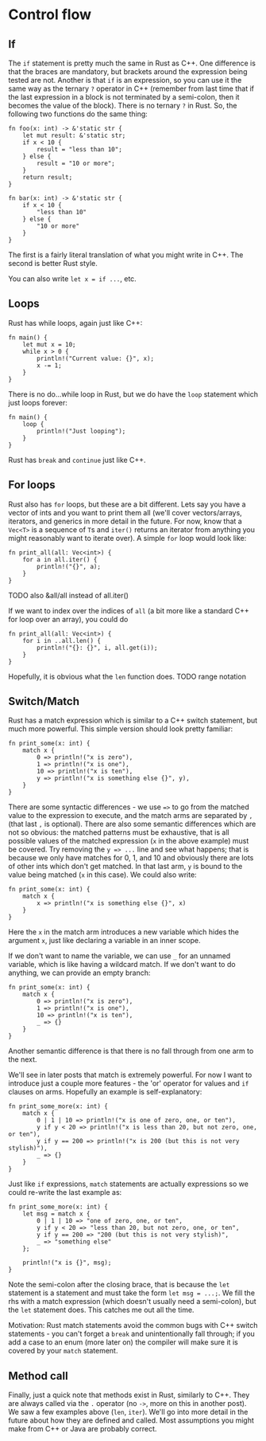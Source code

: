 # Control flow

## If

The `if` statement is pretty much the same in Rust as C++. One difference is
that the braces are mandatory, but brackets around the expression being tested
are not. Another is that `if` is an expression, so you can use it the same way
as the ternary `?` operator in C++ (remember from last time that if the last
expression in a block is not terminated by a semi-colon, then it becomes the
value of the block). There is no ternary `?` in Rust. So, the following two
functions do the same thing:

```
fn foo(x: int) -> &'static str {
    let mut result: &'static str;
    if x < 10 {
        result = "less than 10";
    } else {
        result = "10 or more";
    }
    return result;
}

fn bar(x: int) -> &'static str {
    if x < 10 {
        "less than 10"
    } else {
        "10 or more"
    }
}
```

The first is a fairly literal translation of what you might write in C++. The
second is better Rust style.

You can also write `let x = if ...`, etc.


## Loops

Rust has while loops, again just like C++:

```
fn main() {
    let mut x = 10;
    while x > 0 {
        println!("Current value: {}", x);
        x -= 1;
    }
}
```

There is no do...while loop in Rust, but we do have the `loop` statement which
just loops forever:

```
fn main() {
    loop {
        println!("Just looping");   
    }
}
```

Rust has `break` and `continue` just like C++.


## For loops

Rust also has `for` loops, but these are a bit different. Lets say you have a
vector of ints and you want to print them all (we'll cover vectors/arrays,
iterators, and generics in more detail in the future. For now, know that a
`Vec<T>` is a sequence of `T`s and `iter()` returns an iterator from anything
you might reasonably want to iterate over). A simple `for` loop would look like:

```
fn print_all(all: Vec<int>) {
    for a in all.iter() {
        println!("{}", a);
    }
}
```

TODO also &all/all instead of all.iter()

If we want to index over the indices of `all` (a bit more like a standard C++
for loop over an array), you could do

```
fn print_all(all: Vec<int>) {
    for i in ..all.len() {
        println!("{}: {}", i, all.get(i));
    }
}
```

Hopefully, it is obvious what the `len` function does. TODO range notation


## Switch/Match

Rust has a match expression which is similar to a C++ switch statement, but much
more powerful. This simple version should look pretty familiar:

```
fn print_some(x: int) {
    match x {
        0 => println!("x is zero"),
        1 => println!("x is one"),
        10 => println!("x is ten"),
        y => println!("x is something else {}", y),
    }
}
```

There are some syntactic differences - we use `=>` to go from the matched value
to the expression to execute, and the match arms are separated by `,` (that last
`,` is optional). There are also some semantic differences which are not so
obvious: the matched patterns must be exhaustive, that is all possible values of
the matched expression (`x` in the above example) must be covered. Try removing
the `y => ...` line and see what happens; that is because we only have matches
for 0, 1, and 10 and obviously there are lots of other ints which don't get
matched. In that last arm, `y` is bound to the value being matched (`x` in this
case). We could also write:

```
fn print_some(x: int) {
    match x {
        x => println!("x is something else {}", x)
    }
}
```

Here the `x` in the match arm introduces a new variable which hides the argument
`x`, just like declaring a variable in an inner scope.

If we don't want to name the variable, we can use `_` for an unnamed variable,
which is like having a wildcard match. If we don't want to do anything, we can
provide an empty branch:

```
fn print_some(x: int) {
    match x {
        0 => println!("x is zero"),
        1 => println!("x is one"),
        10 => println!("x is ten"),
        _ => {}
    }
}
```

Another semantic difference is that there is no fall through from one arm to the
next.

We'll see in later posts that match is extremely powerful. For now I want to
introduce just a couple more features - the 'or' operator for values and `if`
clauses on arms. Hopefully an example is self-explanatory:

```
fn print_some_more(x: int) {
    match x {
        0 | 1 | 10 => println!("x is one of zero, one, or ten"),
        y if y < 20 => println!("x is less than 20, but not zero, one, or ten"),
        y if y == 200 => println!("x is 200 (but this is not very stylish)"),
        _ => {}
    }
}
```

Just like `if` expressions, `match` statements are actually expressions so we
could re-write the last example as:

```
fn print_some_more(x: int) {
    let msg = match x {
        0 | 1 | 10 => "one of zero, one, or ten",
        y if y < 20 => "less than 20, but not zero, one, or ten",
        y if y == 200 => "200 (but this is not very stylish)",
        _ => "something else"
    };

    println!("x is {}", msg);
}
```

Note the semi-colon after the closing brace, that is because the `let` statement
is a statement and must take the form `let msg = ...;`. We fill the rhs with a
match expression (which doesn't usually need a semi-colon), but the `let`
statement does. This catches me out all the time.

Motivation: Rust match statements avoid the common bugs with C++ switch
statements - you can't forget a `break` and unintentionally fall through; if you
add a case to an enum (more later on) the compiler will make sure it is covered
by your `match` statement.


## Method call

Finally, just a quick note that methods exist in Rust, similarly to C++. They
are always called via the `.` operator (no `->`, more on this in another post).
We saw a few examples above (`len`, `iter`). We'll go into more detail in the
future about how they are defined and called. Most assumptions you might make
from C++ or Java are probably correct.
